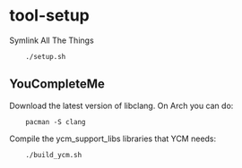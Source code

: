 tool-setup
==========

Symlink All The Things

        ./setup.sh

YouCompleteMe
-------------

Download the latest version of libclang. On Arch you can do:

        pacman -S clang

Compile the ycm_support_libs libraries that YCM needs:

        ./build_ycm.sh
